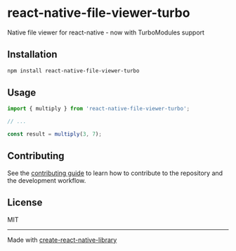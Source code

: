# react-native-file-viewer-turbo

Native file viewer for react-native - now with TurboModules support

## Installation

```sh
npm install react-native-file-viewer-turbo
```

## Usage


```js
import { multiply } from 'react-native-file-viewer-turbo';

// ...

const result = multiply(3, 7);
```


## Contributing

See the [contributing guide](CONTRIBUTING.md) to learn how to contribute to the repository and the development workflow.

## License

MIT

---

Made with [create-react-native-library](https://github.com/callstack/react-native-builder-bob)
